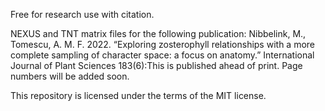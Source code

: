 Free for research use with citation. 

NEXUS and TNT matrix files for the following publication:
Nibbelink, M., Tomescu, A. M. F. 2022. “Exploring zosterophyll relationships with a more complete sampling of character space: a focus on anatomy.” International Journal of Plant Sciences 183(6):This is published ahead of print. Page numbers will be added soon.

This repository is licensed under the terms of the MIT license.
